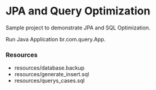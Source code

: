 # JPA and Query Optimization


Sample project to demonstrate JPA and SQL Optimization.

Run Java Application br.com.query.App. 

### Resources

 - resources/database.backup
 - resources/generate_insert.sql
 - resources/querys_cases.sql
 
 

